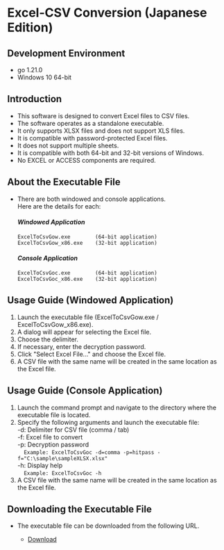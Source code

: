 Excel-CSV Conversion (Japanese Edition)
=======================================

Development Environment
-----------------------

   * go 1.21.0
   * Windows 10 64-bit

Introduction
------------

   * This software is designed to convert Excel files to CSV files.
   * The software operates as a standalone executable.
   * It only supports XLSX files and does not support XLS files.
   * It is compatible with password-protected Excel files.
   * It does not support multiple sheets.
   * It is compatible with both 64-bit and 32-bit versions of Windows.
   * No EXCEL or ACCESS components are required.

About the Executable File
-------------------------

   * There are both windowed and console applications.  
     Here are the details for each:

      #### *Windowed Application*
         ExcelToCsvGow.exe        (64-bit application)
         ExcelToCsvGow_x86.exe    (32-bit application)

      #### *Console Application*
         ExcelToCsvGoc.exe        (64-bit application)
         ExcelToCsvGoc_x86.exe    (32-bit application)

Usage Guide (Windowed Application)
----------------------------------

   1. Launch the executable file (ExcelToCsvGow.exe / ExcelToCsvGow_x86.exe).  
   2. A dialog will appear for selecting the Excel file.  
   3. Choose the delimiter.  
   4. If necessary, enter the decryption password.  
   5. Click "Select Excel File..." and choose the Excel file.  
   6. A CSV file with the same name will be created in the same location as the Excel file.  

Usage Guide (Console Application)
---------------------------------

   1. Launch the command prompt and navigate to the directory where the executable file is located.  
   2. Specify the following arguments and launch the executable file:  
         -d: Delimiter for CSV file (comma / tab)  
         -f: Excel file to convert  
         -p: Decryption password  
            ```  
            Example: ExcelToCsvGoc -d=comma -p=hitpass -f="C:\sample\sampleXLSX.xlsx"  
            ```  
         -h: Display help  
            ```  
            Example: ExcelToCsvGoc -h  
            ```  
   3. A CSV file with the same name will be created in the same location as the Excel file.  

Downloading the Executable File
-------------------------------

   * The executable file can be downloaded from the following URL.

      - [Download](https://drive.google.com/drive/folders/1tTVl_PZegv5GzEpaEAdBjBrc91978ibB?usp=sharing)

